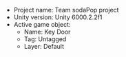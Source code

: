<!-- UNITY CODE ASSIST INSTRUCTIONS START -->
- Project name: Team sodaPop project
- Unity version: Unity 6000.2.2f1
- Active game object:
  - Name: Key Door
  - Tag: Untagged
  - Layer: Default
<!-- UNITY CODE ASSIST INSTRUCTIONS END -->